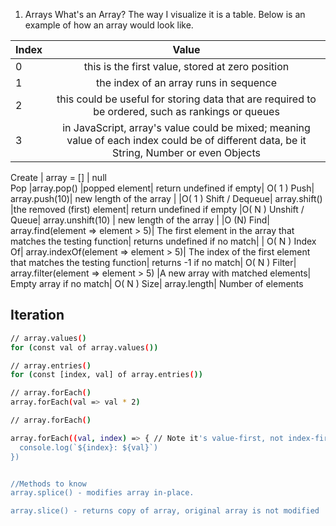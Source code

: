 1. Arrays
What's an Array? The way I visualize it is a table. Below is an example of how an array would look like.

**Index** | **Value** | 
----------|:----------:|
0	|this is the first value, stored at zero position
1	|the index of an array runs in sequence
2	|this could be useful for storing data that are required to be ordered, such as rankings or queues
3   |in JavaScript, array's value could be mixed; meaning value of each index could be of different data, be it String, Number or even Objects

 
Create |	array = [] |	null		
Pop	|array.pop()	|popped element|	return undefined if empty|	O( 1 )
Push|	array.push(10)|	new length of the array	|	|O( 1 )
Shift / Dequeue|	array.shift()	|the removed (first) element|	return undefined if empty |O( N )
Unshift / Queue|	array.unshift(10) |	new length of the array	|	|O (N)
Find|	array.find(element => element > 5)|	The first element in the array that matches the testing function|	returns undefined if no match|    |	O( N )
Index Of|	array.indexOf(element => element > 5)|	The index of the first element that matches the testing function|	returns -1 if no match|	O( N )
Filter|	array.filter(element => element > 5)	|A new array with matched elements|	Empty array if no match|	O( N )
Size|	array.length|	Number of elements	

## Iteration

```bash
// array.values()
for (const val of array.values())

// array.entries()
for (const [index, val] of array.entries())

// array.forEach()
array.forEach(val => val * 2)

// array.forEach()

array.forEach((val, index) => { // Note it's value-first, not index-first
  console.log(`${index}: ${val}`)
})


//Methods to know
array.splice() - modifies array in-place.

array.slice() - returns copy of array, original array is not modified